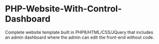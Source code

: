 # PHP-Website-With-Control-Dashboard
Complete website template built in PHP8/HTML/CSS/JQuery that includes an admin dashboard where the admin can edit the front-end without code.
